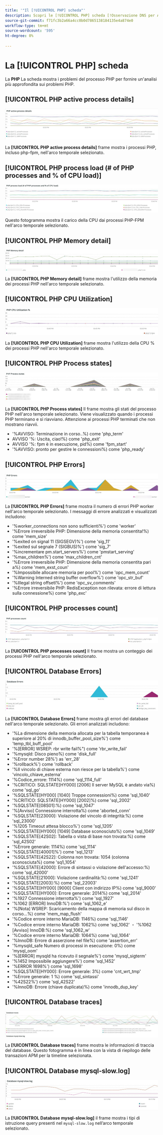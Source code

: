 ```yaml
---
title: '"Il [!UICONTROL PHP] scheda"'
description: Scopri le [!UICONTROL PHP] scheda [!Osservazione DNS per Adobe Commerce].
source-git-commit: f71fc3b2a66a4cc0b0d7865138184135e4a874e0
workflow-type: tm+mt
source-wordcount: '595'
ht-degree: 0%

---
```



# La [!UICONTROL PHP] scheda

La **PHP** La scheda mostra i problemi del processo PHP per fornire un&#39;analisi più approfondita sui problemi PHP.

## [!UICONTROL PHP active process details]

![Dettagli del processo attivo PHP](../../assets/tools/php-active-process-details.jpg)

La **[!UICONTROL PHP active process details]** frame mostra i processi PHP, incluso php-fpm, nell&#39;arco temporale selezionato.

## [!UICONTROL PHP process load (# of PHP processes and % of CPU load)]

![Carico di processo PHP](../../assets/tools/php-process-load.jpg)

Questo fotogramma mostra il carico della CPU dai processi PHP-FPM nell&#39;arco temporale selezionato.

## [!UICONTROL PHP Memory detail]

![Dettagli della memoria PHP](../../assets/tools/php-memory-detail.jpg)

La **[!UICONTROL PHP Memory detail]** frame mostra l&#39;utilizzo della memoria dei processi PHP nell&#39;arco temporale selezionato.

## [!UICONTROL PHP CPU Utilization]

![Utilizzo della CPU PHP](../../assets/tools/php-cpu-utilization.jpg)

La **[!UICONTROL PHP CPU Utilization]** frame mostra l&#39;utilizzo della CPU % dei processi PHP nell&#39;arco temporale selezionato.

## [!UICONTROL PHP Process states]

![Stati del processo PHP](../../assets/tools/php-process-states-image-1.jpg)

La **[!UICONTROL PHP Process states]** Il frame mostra gli stati del processo PHP nell&#39;arco temporale selezionato. Viene visualizzato quando i processi PHP terminano e si riavviano. Attenzione ai processi PHP terminati che non mostrano riavvii.

* &#39;%AVVISO: Terminazione in corso..%) come &#39;php_term&#39;
* AVVISO &#39;%: Uscita, ciao!%) come &#39;php_exit&#39;
* AVVISO &#39;%: fpm è in esecuzione, pid%) come &#39;fpm_start&#39;
* &#39;%AVVISO: pronto per gestire le connessioni%) come &#39;php_ready&#39;

## [!UICONTROL PHP Errors]

![Errori PHP](../../assets/tools/php-errors-image-1.jpg)

La **[!UICONTROL PHP Errors]** frame mostra il numero di errori PHP worker nell&#39;arco temporale selezionato. I messaggi di errore analizzati e visualizzati includono:

* &#39;%worker_connections non sono sufficienti%&#39;) come &#39;worker&#39;
* &#39;%Errore irreversibile PHP: Dimensione della memoria consentita!%) come &#39;mem_size&#39;
* &#39;%exited on signal 11 (SIGSEGV)%&#39;) come &#39;sig_11&#39;
* &#39;%exited sul segnale 7 (SIGBUS)%&#39;) come &#39;sig_7&#39;
* &#39;%incrementare pm.start_servers%&#39;) come &#39;pmstart_serving&#39;
* &#39;%max_children%&#39;) come &#39;max_children_cnt&#39;
* &#39;%Errore irreversibile PHP: Dimensione della memoria consentita pari a%) come &#39;mem_exst_coun&#39;
* &#39;%Impossibile allocare memoria per pool%&#39;) come &#39;opc_mem_count&#39;
* &#39;%Warning Interned string buffer overflow%&#39;) come &#39;opc_str_buf&#39;
* &#39;%Illegal string offsetl%&#39;) come &#39;opc_sv_comments&#39;
* &#39;%Errore irreversibile PHP: RedisException non rilevata: errore di lettura sulla connessione%) come &#39;php_exc&#39;

## [!UICONTROL PHP processes count]

![Conteggio processi PHP](../../assets/tools/php-processes-count.jpg)

La **[!UICONTROL PHP processes count]** Il frame mostra un conteggio dei processi PHP nell&#39;arco temporale selezionato.

## [!UICONTROL Database Errors]

![Errori del database](../../assets/tools/php-tab-database-errors.jpg)

La **[!UICONTROL Database Errors]** frame mostra gli errori del database nell&#39;arco temporale selezionato. Gli errori analizzati includono:

* &#39;%La dimensione della memoria allocata per la tabella temporanea è superiore al 20% di innodb_buffer_pool_size%&#39;) come &#39;temp_tbl_buff_pool&#39;
* &#39;%\[ERROR\] WSREP: rbr write fail%&quot;) come &#39;rbr_write_fail&#39;
* &#39;%mysqld: Disco pieno%) come &#39;disk_full&#39;
* &#39;%Error number 28%&#39;) as &#39;err_28&#39;
* &#39;%rollback%&#39;) come &#39;rollback&#39;
* &#39;%Il vincolo di chiave esterna non riesce per la tabella%&#39;) come &#39;vincolo_chiave_esterna&#39;
* &#39;%Codice_errore: 1114%) come &#39;sql_1114_full&#39;
* &#39;%CRITICO: SQLSTATE[HY000] [2006] Il server MySQL è andato via%) come &#39;sql_go&#39;
* &#39;%SQLSTATE[HY000] [1040] Troppe connessioni%) come &#39;sql_1040&#39;
* &#39;%CRITICO: SQLSTATE[HY000] [2002]%) come &#39;sql_2002&#39;
* &#39;%SQLSTATE[08S01]:%) come &#39;sql_1047&#39;
* &#39;%[Avviso] Connessione interrotta%) come &#39;aborted_conn&#39;
* &#39;%SQLSTATE[23000]: Violazione del vincolo di integrità:%) come &#39;sql_23000&#39;
* &#39;%1205 Timeout attesa blocco%&#39;) come &#39;sql_1205&#39;
* &#39;%SQLSTATE[HY000] [1049] Database sconosciuto%) come &#39;sql_1049&#39;
* &#39;%SQLSTATE[42S02]: Tabella o vista di base non trovata:%) come &#39;sql_42S02&#39;
* &#39;%Errore generale: 1114%) come &#39;sql_1114&#39;
* &#39;%SQLSTATE[40001]%&#39;) come &#39;sql_1213&#39;
* &#39;%SQLSTATE[42S22]: Colonna non trovata: 1054 (colonna sconosciuta%) come &#39;sq1_1054&#39;
* &#39;%SQLSTATE[42000]: Errore di sintassi o violazione dell&#39;accesso:%) come &#39;sql_42000&#39;
* &#39;%SQLSTATE[21000]: Violazione cardinalità:%) come &#39;sql_1241&#39;
* &#39;%SQLSTATE[2003]:%) come &#39;sql_22003&#39;
* &#39;%SQLSTATE[HY000] [9000] Client con indirizzo IP%) come &#39;sql_9000&#39;
* &#39;%SQLSTATE[HY000]: Errore generale: 2014%) come &#39;sql_2014&#39;
* &#39;%1927 Connessione interrotta%&#39;) come &#39;sql_1927&#39;
* &#39;%1062 \[ERROR\] InnoDB:%&#39;) come &#39;sql_1062_e&#39;
* &#39;%[Nota] WSREP: Scaricamento della mappa di memoria sul disco in corso...%) come &#39;mem_map_flush&#39;
* &#39;%Codice errore interno MariaDB: 1146%) come &#39;sql_1146&#39;
* &#39;%Codice errore interno MariaDB: 1062%) come &#39;sql_1062&#39; ・ &#39;%1062 [Avviso] InnoDB:%) come &#39;sql_1062_w&#39;
* &#39;%Codice errore interno MariaDB: 1064%) come &#39;sql_1064&#39;
* &#39;%InnoDB: Errore di asserzione nel file%) come &#39;assertion_err&#39;
* &#39;%mysqld_safe Numero di processi in esecuzione: 0%) come &#39;mysql_oom&#39;
* &#39;%\[ERROR\] mysqld ha ricevuto il segnale%&#39;) come &#39;mysql_sigterm&#39;
* &#39;%1452 Impossibile aggiungere%&#39;) come &#39;sql_1452&#39;
* &#39;%ERROR 1698%&#39;) come &#39;sql_1698&#39;
* &#39;%SQLSTATE[HY000]: Errore generale: 3%) come &#39;cnt_wrt_tmp&#39;
* &#39;%Errore generale: 1 %) come &#39;sql_sintassi&#39;
* &#39;%42S22%&#39;) come &#39;sql_42S22&#39;
* &#39;%InnoDB: Errore (chiave duplicata)%) come &#39;innodb_dup_key&#39;

## [!UICONTROL Database traces]

![Tracce database](../../assets/tools/php-tab-database-traces.jpg)

La **[!UICONTROL Database traces]** frame mostra le informazioni di traccia del database. Questo fotogramma è in linea con la vista di riepilogo delle transazioni APM per la timeline selezionata.

## [!UICONTROL Database mysql-slow.log]

![Database mysql-slow.log](../../assets/tools/php-tab-database-mysql-slow-log.jpg)

La **[!UICONTROL Database mysql-slow.log]** il frame mostra i tipi di istruzione query presenti nel `mysql-slow.log` nell’arco temporale selezionato.
